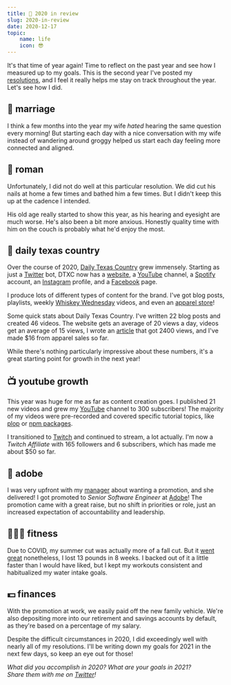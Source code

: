 ```yaml
---
title: 📅 2020 in review
slug: 2020-in-review
date: 2020-12-17
topic:
    name: life
    icon: 😎
---
```


It's that time of year again! Time to reflect on the past year and see how I measured up to my goals. This is the second year I've posted my [resolutions][resolutions], and I feel it really helps me stay on track throughout the year. Let's see how I did.

## 💏 marriage

I think a few months into the year my wife _hated_ hearing the same question every morning! But starting each day with a nice conversation with my wife instead of wandering around groggy helped us start each day feeling more connected and aligned.

## 🐶 roman

Unfortunately, I did not do well at this particular resolution. We did cut his nails at home a few times and bathed him a few times. But I didn't keep this up at the cadence I intended.

His old age really started to show this year, as his hearing and eyesight are much worse. He's also been a bit more anxious. Honestly quality time with him on the couch is probably what he'd enjoy the most.

## 🤠 daily texas country

Over the course of 2020, [Daily Texas Country][dtxc] grew immensely. Starting as just a [Twitter][dtxc-twitter] bot, DTXC now has a [website][dtxc], a [YouTube][dtxc-youtube] channel, a [Spotify][dtxc-spotify] account, an [Instagram][dtxc-instagram] profile, and a [Facebook][dtxc-facebook] page.

I produce lots of different types of content for the brand. I've got blog posts, playlists, weekly [Whiskey Wednesday][whiskey-wednesday] videos, and even an [apparel store][dtxc-store]!

Some quick stats about Daily Texas Country. I've written 22 blog posts and created 46 videos. The website gets an average of 20 views a day, videos get an average of 15 views, I wrote an [article][koe] that got 2400 views, and I've made $16 from apparel sales so far.

While there's nothing particularly impressive about these numbers, it's a great starting point for growth in the next year!

## 📺 youtube growth

This year was huge for me as far as content creation goes. I published 21 new videos and grew my [YouTube][youtube] channel to 300 subscribers! The majority of my videos were pre-recorded and covered specific tutorial topics, like [plop][plop] or [npm packages][npm].

I transitioned to [Twitch][twitch] and continued to stream, a lot actually. I'm now a _Twitch Affiliate_ with 165 followers and 6 subscribers, which has made me about $50 so far.

## 🎨 adobe

I was very upfront with my [manager][manager] about wanting a promotion, and she delivered! I got promoted to _Senior Software Engineer_ at [Adobe][adobe]! The promotion came with a great raise, but no shift in priorities or role, just an increased expectation of accountability and leadership.

## 🏋🏼‍♂️ fitness

Due to COVID, my summer cut was actually more of a fall cut. But it [went great][cut] nonetheless, I lost 13 pounds in 8 weeks. I backed out of it a little faster than I would have liked, but I kept my workouts consistent and habitualized my water intake goals.

## 💵 finances

With the promotion at work, we easily paid off the new family vehicle. We're also depositing more into our retirement and savings accounts by default, as they're based on a percentage of my salary.

Despite the difficult circumstances in 2020, I did exceedingly well with nearly all of my resolutions. I'll be writing down my goals for 2021 in the next few days, so keep an eye out for those!

_What did you accomplish in 2020? What are your goals in 2021?_  
_Share them with me on [Twitter][twitter]!_

[twitter]: https://twitter.com/bradgarropy
[cut]: https://twitter.com/bradgarropy/status/1320939407118139395
[adobe]: https://www.adobe.com
[manager]: https://twitter.com/nicolecornelson
[twitch]: https://twitch.tv/bradgarropy
[plop]: https://youtube.com/playlist?list=PL6Mu1AMmTL-vR7eK-1EqewignxemucVo2
[npm]: https://youtube.com/playlist?list=PL6Mu1AMmTL-sbySI5prQ6O6t79leQLUcb
[youtube]: https://youtube.com/bradgarropy
[koe]: https://dailytexascountry.com/posts/koe-wetzel-sells-out
[dtxc-spotify]: https://dailytexascountry.com/spotify
[whiskey-wednesday]: https://youtube.com/playlist?list=PLxHXw07TDx4ve5Cl9i1fiwjK7_-3cOA1U
[dtxc-store]: https://dailytexascountry.com/store
[dtxc]: https://dailytexascountry.com
[dtxc-twitter]: https://dailytexascountry.com/twitter
[dtxc-youtube]: https://dailytexascountry.com/youtube
[dtxc-instagram]: https://dailytexascountry.com/instagram
[dtxc-facebook]: https://dailytexascountry.com/facebook
[resolutions]: /blog/goals-for-2020

